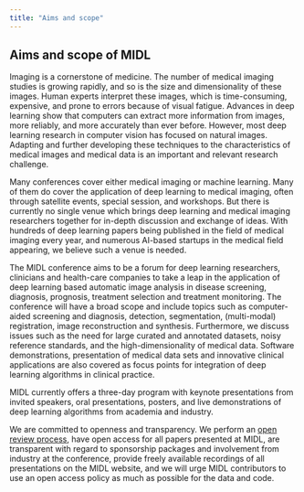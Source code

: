 ```yaml
---
title: "Aims and scope"
---
```


## Aims and scope of MIDL

Imaging is a cornerstone of medicine. The number of medical imaging studies is growing rapidly, and so is the size and dimensionality of these images. Human experts interpret these images, which is time-consuming, expensive, and prone to errors because of visual fatigue. Advances in deep learning show that computers can extract more information from images, more reliably, and more accurately than ever before. However, most deep learning research in computer vision has focused on natural images. Adapting and further developing these techniques to the characteristics of medical images and medical data is an important and relevant research challenge.

Many conferences cover either medical imaging or machine learning. Many of them do cover the application of deep learning to medical imaging, often through satellite events, special session, and workshops. But there is currently no single venue which brings deep learning and medical imaging researchers together for in-depth discussion and exchange of ideas. With hundreds of deep learning papers being published in the field of medical imaging every year, and numerous AI-based startups in the medical field appearing, we believe such a venue is needed.

The MIDL conference aims to be a forum for deep learning researchers, clinicians and health-care companies to take a leap in the application of deep learning based automatic image analysis in disease screening, diagnosis, prognosis, treatment selection and treatment monitoring. The conference will have a broad scope and include topics such as computer-aided screening and diagnosis, detection, segmentation, (multi-modal) registration, image reconstruction and synthesis. Furthermore, we discuss issues such as the need for large curated and annotated datasets, noisy reference standards, and the high-dimensionality of medical data. Software demonstrations, presentation of medical data sets and innovative clinical applications are also covered as focus points for integration of deep learning algorithms in clinical practice.

MIDL currently offers a three-day program with keynote presentations from invited speakers, oral presentations, posters, and live
demonstrations of deep learning algorithms from academia and industry.

We are committed to openness and transparency. We perform an [open review process](https://openreview.net/group?id=MIDL.io), have open access for all papers presented at MIDL, are transparent with regard to sponsorship packages and involvement from industry at the conference, provide freely available recordings of all presentations on the MIDL website, and we will urge MIDL contributors to use an open access policy as much as possible for the data and code.
